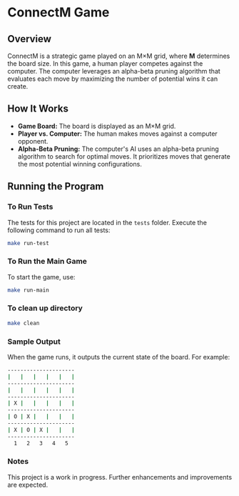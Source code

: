 # ConnectM Game

## Overview
ConnectM is a strategic game played on an M×M grid, where **M** determines the board size. In this game, a human player competes against the computer. The computer leverages an alpha-beta pruning algorithm that evaluates each move by maximizing the number of potential wins it can create.

## How It Works
- **Game Board:** The board is displayed as an M×M grid.
- **Player vs. Computer:** The human makes moves against a computer opponent.
- **Alpha-Beta Pruning:** The computer's AI uses an alpha-beta pruning algorithm to search for optimal moves. It prioritizes moves that generate the most potential winning configurations.

## Running the Program

### To Run Tests
The tests for this project are located in the `tests` folder. Execute the following command to run all tests:
```sh
make run-test
```

### To Run the Main Game
To start the game, use:
```sh
make run-main
```

### To clean up directory
```sh
make clean
```

### Sample Output
When the game runs, it outputs the current state of the board. For example:
```sh
---------------------
|   |   |   |   |   |
---------------------
|   |   |   |   |   |
---------------------
| X |   |   |   |   |
---------------------
| O | X |   |   |   |
---------------------
| X | O | X |   |   |
---------------------
  1   2   3   4   5  
```

### Notes
This project is a work in progress. Further enhancements and improvements are expected.
